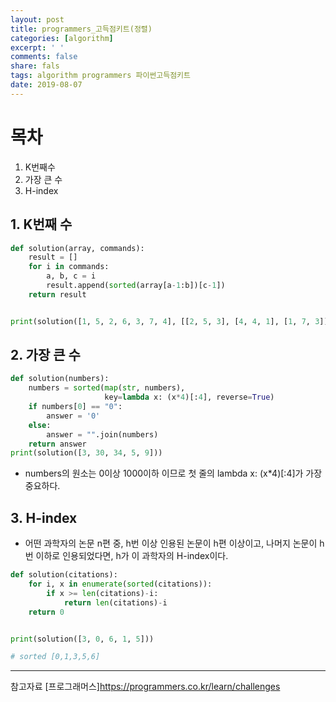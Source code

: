 ```yaml
---
layout: post
title: programmers_고득점키트(정렬)
categories: [algorithm]
excerpt: ' '
comments: false
share: fals
tags: algorithm programmers 파이썬고득점키트
date: 2019-08-07
---
```


# 목차

1. K번째수
2. 가장 큰 수
3. H-index

## 1. K번째 수

```python
def solution(array, commands):
    result = []
    for i in commands:
        a, b, c = i
        result.append(sorted(array[a-1:b])[c-1])
    return result


print(solution([1, 5, 2, 6, 3, 7, 4], [[2, 5, 3], [4, 4, 1], [1, 7, 3]]))
```

## 2. 가장 큰 수

```python
def solution(numbers):
    numbers = sorted(map(str, numbers),
                     key=lambda x: (x*4)[:4], reverse=True)
    if numbers[0] == "0":
        answer = '0'
    else:
        answer = "".join(numbers)
    return answer
print(solution([3, 30, 34, 5, 9]))
```

- numbers의 원소는 0이상 1000이하 이므로 첫 줄의 lambda x: (x\*4)[:4]가 가장 중요하다.

## 3. H-index

- 어떤 과학자의 논문 n편 중, h번 이상 인용된 논문이 h편 이상이고, 나머지 논문이 h번 이하로 인용되었다면, h가 이 과학자의 H-index이다.

```python
def solution(citations):
    for i, x in enumerate(sorted(citations)):
        if x >= len(citations)-i:
            return len(citations)-i
    return 0


print(solution([3, 0, 6, 1, 5]))

# sorted [0,1,3,5,6]

```

---

참고자료
[프로그래머스]<https://programmers.co.kr/learn/challenges>
